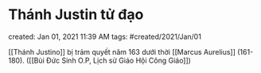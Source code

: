 # Thánh Justin tử đạo

created: Jan 01, 2021 11:39 AM
tags: #created/2021/Jan/01

[[Thánh Justino]] bị trảm quyết năm 163 dưới thời [[Marcus Aurelius]] (161-180). ([[Bùi Đức Sinh O.P, Lịch sử Giáo Hội Công Giáo]])